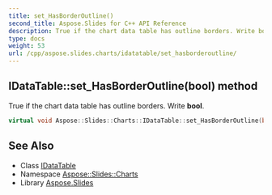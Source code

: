 ```yaml
---
title: set_HasBorderOutline()
second_title: Aspose.Slides for C++ API Reference
description: True if the chart data table has outline borders. Write bool.
type: docs
weight: 53
url: /cpp/aspose.slides.charts/idatatable/set_hasborderoutline/
---
```

## IDataTable::set_HasBorderOutline(bool) method


True if the chart data table has outline borders. Write **bool**.

```cpp
virtual void Aspose::Slides::Charts::IDataTable::set_HasBorderOutline(bool value)=0
```

## See Also

* Class [IDataTable](./)
* Namespace [Aspose::Slides::Charts](../)
* Library [Aspose.Slides](../../)